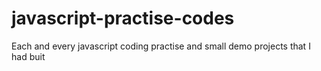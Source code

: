 # javascript-practise-codes
Each and every javascript coding practise and small demo projects that I had buit
